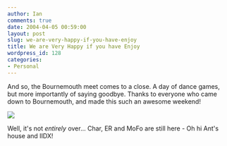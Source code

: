 ```yaml
---
author: Ian
comments: true
date: 2004-04-05 00:59:00
layout: post
slug: we-are-very-happy-if-you-have-enjoy
title: We are Very Happy if you have Enjoy
wordpress_id: 128
categories:
- Personal
---
```


And so, the Bournemouth meet comes to a close.  A day of dance games, but more importantly of saying goodbye.  Thanks to everyone who came down to Bournemouth, and made this such an awesome weekend!  

<img src="http://files.ianrenton.com/images/random/bmthmeet.gif">  

Well, it's not *entirely* over...  Char, ER and MoFo are still here - Oh hi Ant's house and IIDX!

